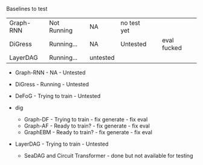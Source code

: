 

Baselines to test

|           |             |          |             |                     |             |
|-----------|-------------|----------|-------------|---------------------|-------------|
| Graph-RNN | Not Running | NA       | no test yet |                     |             |
| DiGress   | Running...  | NA       | Untested    |                     | eval fucked |
| LayerDAG  | Running...  | untested |             |                     |             |



- Graph-RNN - NA - Untested
- DiGress - Running - Untested
- DeFoG - Trying to train - Untested
- dig
  - Graph-DF - Trying to train - fix generate - fix eval
  - Graph-AF - Ready to train? - fix generate - fix eval
  - GraphEBM - Ready to train? - fix generate - fix eval
- LayerDAG - Trying to train - Untested



  - SeaDAG and Circuit Transformer - done but not available for testing 

